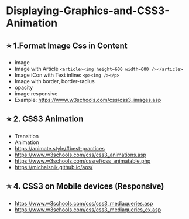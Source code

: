 # Displaying-Graphics-and-CSS3-Animation

## ⭐ 1.Format Image Css in Content

- image
- Image with Article `<article><img height=600 width=600 /></article>`
- Image iCon with Text inline: `<p><img /></p>`
- Image with border, border-radius
- opacity
- image responsive
- Example: <https://www.w3schools.com/css/css3_images.asp>


## ⭐ 2. CSS3 Animation

- Transition
- Animation
- <https://animate.style/#best-practices>
- <https://www.w3schools.com/css/css3_animations.asp>
- <https://www.w3schools.com/cssref/css_animatable.php>
- <https://michalsnik.github.io/aos/>

## ⭐ 4. CSS3 on Mobile devices (Responsive)

- <https://www.w3schools.com/css/css3_mediaqueries.asp>
- <https://www.w3schools.com/css/css3_mediaqueries_ex.asp>

